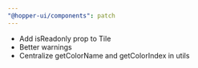```yaml
---
"@hopper-ui/components": patch
---
```


- Add isReadonly prop to Tile
- Better warnings
- Centralize getColorName and getColorIndex in utils

